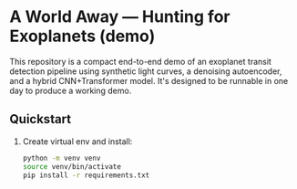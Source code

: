 # A World Away — Hunting for Exoplanets (demo)

This repository is a compact end-to-end demo of an exoplanet transit detection pipeline using synthetic light curves, a denoising autoencoder, and a hybrid CNN+Transformer model. It's designed to be runnable in one day to produce a working demo.

## Quickstart

1. Create virtual env and install:
   ```bash
   python -m venv venv
   source venv/bin/activate
   pip install -r requirements.txt
